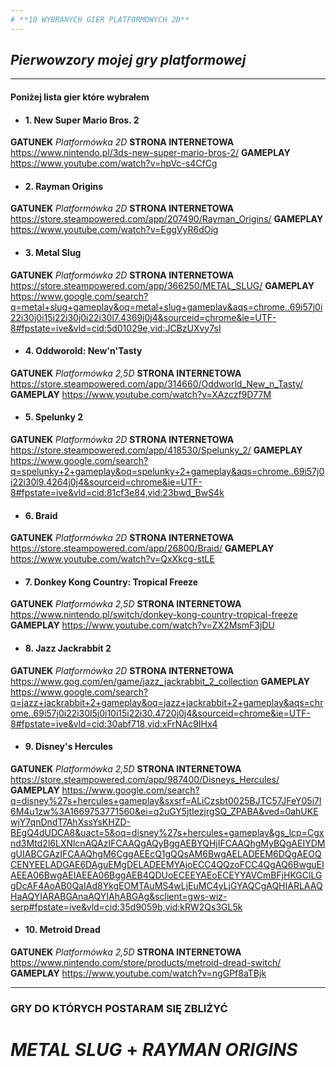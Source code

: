 ```yaml
---
# **10 WYBRANYCH GIER PLATFORMOWYCH 2D**
---
```

## **_Pierwowzory mojej gry platformowej_**
---
#### **Poniżej lista gier które wybrałem**

- #### 1. New Super Mario Bros. 2
**GATUNEK**
_Platformówka 2D_
**STRONA INTERNETOWA**
https://www.nintendo.pl/3ds-new-super-mario-bros-2/
**GAMEPLAY**
https://www.youtube.com/watch?v=hpVc-s4CfCg

- #### 2. Rayman Origins
**GATUNEK**
_Platformówka 2D_
**STRONA INTERNETOWA**
https://store.steampowered.com/app/207490/Rayman_Origins/
**GAMEPLAY**
https://www.youtube.com/watch?v=EggVyR6dOig

- #### 3. Metal Slug
**GATUNEK**
_Platformówka 2D_
**STRONA INTERNETOWA**
https://store.steampowered.com/app/366250/METAL_SLUG/
**GAMEPLAY**
https://www.google.com/search?q=metal+slug+gameplay&oq=metal+slug+gameplay&aqs=chrome..69i57j0i22i30j0i15i22i30j0i22i30l7.4369j0j4&sourceid=chrome&ie=UTF-8#fpstate=ive&vld=cid:5d01029e,vid:JCBzUXvy7sI

- #### 4. Oddworold: New'n'Tasty
**GATUNEK**
_Platformówka 2,5D_
**STRONA INTERNETOWA**
https://store.steampowered.com/app/314660/Oddworld_New_n_Tasty/
**GAMEPLAY**
https://www.youtube.com/watch?v=XAzczf9D77M

- #### 5. Spelunky 2
**GATUNEK**
_Platformówka 2D_
**STRONA INTERNETOWA**
https://store.steampowered.com/app/418530/Spelunky_2/
**GAMEPLAY**
https://www.google.com/search?q=spelunky+2+gameplay&oq=spelunky+2+gameplay&aqs=chrome..69i57j0i22i30l9.4264j0j4&sourceid=chrome&ie=UTF-8#fpstate=ive&vld=cid:81cf3e84,vid:23bwd_BwS4k

- #### 6. Braid
**GATUNEK**
_Platformówka 2D_
**STRONA INTERNETOWA**
https://store.steampowered.com/app/26800/Braid/
**GAMEPLAY**
https://www.youtube.com/watch?v=QxXkcg-stLE

- #### 7. Donkey Kong Country: Tropical Freeze
**GATUNEK**
_Platformówka 2,5D_
**STRONA INTERNETOWA**
https://www.nintendo.pl/switch/donkey-kong-country-tropical-freeze
**GAMEPLAY**
https://www.youtube.com/watch?v=ZX2MsmF3jDU

- #### 8. Jazz Jackrabbit 2
**GATUNEK**
_Platformówka 2D_
**STRONA INTERNETOWA**
https://www.gog.com/en/game/jazz_jackrabbit_2_collection
**GAMEPLAY**
https://www.google.com/search?q=jazz+jackrabbit+2+gameplay&oq=jazz+jackrabbit+2+gameplay&aqs=chrome..69i57j0i22i30l5j0i10i15i22i30.4720j0j4&sourceid=chrome&ie=UTF-8#fpstate=ive&vld=cid:30abf718,vid:xFrNAc9IHx4

- #### 9. Disney's Hercules
**GATUNEK**
_Platformówka 2,5D_
**STRONA INTERNETOWA**
https://store.steampowered.com/app/987400/Disneys_Hercules/
**GAMEPLAY**
https://www.google.com/search?q=disney%27s+hercules+gameplay&sxsrf=ALiCzsbt0025BJTC57JFeY05i7l6M4u1zw%3A1669753771560&ei=q2uGY5jtIezjrgSQ_ZPABA&ved=0ahUKEwjY7qnDndT7AhXssYsKHZD-BEgQ4dUDCA8&uact=5&oq=disney%27s+hercules+gameplay&gs_lcp=Cgxnd3Mtd2l6LXNlcnAQAzIFCAAQgAQyBggAEBYQHjIFCAAQhgMyBQgAEIYDMgUIABCGAzIFCAAQhgM6CggAEEcQ1gQQsAM6BwgAELADEEM6DQgAEOQCENYEELADGAE6DAguEMgDELADEEMYAjoECC4QQzoFCC4QgAQ6BwguEIAEEA06BwgAEIAEEA06BggAEB4QDUoECEEYAEoECEYYAVCmBFjHKGClLGgDcAF4AoAB0QaIAd8YkgEOMTAuMS4wLjEuMC4yLjGYAQCgAQHIARLAAQHaAQYIARABGAnaAQYIAhABGAg&sclient=gws-wiz-serp#fpstate=ive&vld=cid:35d9059b,vid:kRW2Qs3GL5k

- #### 10. Metroid Dread
**GATUNEK**
_Platformówka 2,5D_
**STRONA INTERNETOWA**
https://www.nintendo.com/store/products/metroid-dread-switch/
**GAMEPLAY**
https://www.youtube.com/watch?v=ngGPf8aTBjk

---------------------------

### GRY DO KTÓRYCH POSTARAM SIĘ ZBLIŻYĆ
# *METAL SLUG* + *RAYMAN ORIGINS*




